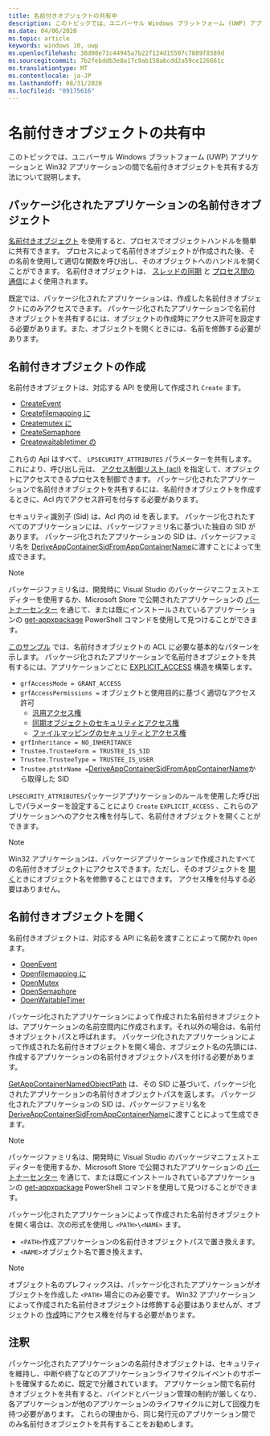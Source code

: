 ```yaml
---
title: 名前付きオブジェクトの共有中
description: このトピックでは、ユニバーサル Windows プラットフォーム (UWP) アプリケーションと Win32 アプリケーションの間で名前付きオブジェクトを共有する方法について説明します。
ms.date: 04/06/2020
ms.topic: article
keywords: windows 10, uwp
ms.openlocfilehash: 38d08e71c44945a7b22f124d15507c7889f8589d
ms.sourcegitcommit: 7b2febddb3e8a17c9ab158abcdd2a59ce126661c
ms.translationtype: MT
ms.contentlocale: ja-JP
ms.lasthandoff: 08/31/2020
ms.locfileid: "89175616"
---
```

# <a name="sharing-named-objects"></a>名前付きオブジェクトの共有中

このトピックでは、ユニバーサル Windows プラットフォーム (UWP) アプリケーションと Win32 アプリケーションの間で名前付きオブジェクトを共有する方法について説明します。

## <a name="named-objects-in-packaged-applications"></a>パッケージ化されたアプリケーションの名前付きオブジェクト

[名前付きオブジェクト](/windows/win32/sync/object-names) を使用すると、プロセスでオブジェクトハンドルを簡単に共有できます。 プロセスによって名前付きオブジェクトが作成された後、その名前を使用して適切な関数を呼び出し、そのオブジェクトへのハンドルを開くことができます。 名前付きオブジェクトは、 [スレッドの同期](/windows/win32/sync/interprocess-synchronization) と [プロセス間の通信](./interprocess-communication.md)によく使用されます。

既定では、パッケージ化されたアプリケーションは、作成した名前付きオブジェクトにのみアクセスできます。 パッケージ化されたアプリケーションで名前付きオブジェクトを共有するには、オブジェクトの作成時にアクセス許可を設定する必要があります。また、オブジェクトを開くときには、名前を修飾する必要があります。

## <a name="creating-named-objects"></a>名前付きオブジェクトの作成

名前付きオブジェクトは、対応する API を使用して作成され `Create` ます。

* [CreateEvent](/windows/win32/api/synchapi/nf-synchapi-createeventexw)
* [Createfilemapping に](/windows/win32/api/memoryapi/nf-memoryapi-createfilemappingw)
* [Createmutex に](/windows/win32/api/synchapi/nf-synchapi-createmutexexw)
* [CreateSemaphore](/windows/win32/api/synchapi/nf-synchapi-createsemaphoreexw)
* [Createwaitabletimer の](/windows/win32/api/synchapi/nf-synchapi-createwaitabletimerexw)

これらの Api はすべて、 `LPSECURITY_ATTRIBUTES` パラメーターを共有します。これにより、呼び出し元は、 [アクセス制御リスト (acl)](/previous-versions/windows/desktop/legacy/aa379560(v=vs.85)) を指定して、オブジェクトにアクセスできるプロセスを制御できます。 パッケージ化されたアプリケーションで名前付きオブジェクトを共有するには、名前付きオブジェクトを作成するときに、Acl 内でアクセス許可を付与する必要があります。

セキュリティ識別子 (Sid) は、Acl 内の id を表します。 パッケージ化されたすべてのアプリケーションには、パッケージファミリ名に基づいた独自の SID があります。 パッケージ化されたアプリケーションの SID は、パッケージファミリ名を [DeriveAppContainerSidFromAppContainerName](/windows/win32/api/userenv/nf-userenv-deriveappcontainersidfromappcontainername)に渡すことによって生成できます。

> [!NOTE]
> パッケージファミリ名は、開発時に Visual Studio のパッケージマニフェストエディターを使用するか、Microsoft Store で公開されたアプリケーションの [パートナーセンター](../publish/view-app-identity-details.md) を通じて、または既にインストールされているアプリケーションの [get-appxpackage](/powershell/module/appx/get-appxpackage?view=win10-ps) PowerShell コマンドを使用して見つけることができます。

[このサンプル](/windows/win32/api/securityappcontainer/nf-securityappcontainer-getappcontainernamedobjectpath#examples) では、名前付きオブジェクトの ACL に必要な基本的なパターンを示します。 パッケージ化されたアプリケーションで名前付きオブジェクトを共有するには、アプリケーションごとに [EXPLICIT_ACCESS](/windows/win32/api/accctrl/ns-accctrl-explicit_access_w) 構造を構築します。

* `grfAccessMode = GRANT_ACCESS`
* `grfAccessPermissions =` オブジェクトと使用目的に基づく適切なアクセス許可
    * [汎用アクセス権](/windows/win32/secauthz/generic-access-rights)
    * [同期オブジェクトのセキュリティとアクセス権](/windows/win32/sync/synchronization-object-security-and-access-rights)
    * [ファイルマッピングのセキュリティとアクセス権](/windows/win32/memory/file-mapping-security-and-access-rights)
* `grfInheritance = NO_INHERITANCE`
* `Trustee.TrusteeForm = TRUSTEE_IS_SID`
* `Trustee.TrusteeType = TRUSTEE_IS_USER`
* `Trustee.ptstrName =`[DeriveAppContainerSidFromAppContainerName](/windows/win32/api/userenv/nf-userenv-deriveappcontainersidfromappcontainername)から取得した SID

`LPSECURITY_ATTRIBUTES`パッケージアプリケーションのルールを使用した呼び出しでパラメーターを設定することにより `Create` `EXPLICIT_ACCESS` 、これらのアプリケーションへのアクセス権を付与して、名前付きオブジェクトを開くことができます。

> [!NOTE]
> Win32 アプリケーションは、パッケージアプリケーションで作成されたすべての名前付きオブジェクトにアクセスできます。ただし、そのオブジェクトを [開く](#opening-named-objects)ときにオブジェクト名を修飾することはできます。 アクセス権を付与する必要はありません。

## <a name="opening-named-objects"></a>名前付きオブジェクトを開く

名前付きオブジェクトは、対応する API に名前を渡すことによって開かれ `Open` ます。

* [OpenEvent](/windows/win32/api/synchapi/nf-synchapi-openeventw)
* [Openfilemapping に](/windows/win32/api/memoryapi/nf-memoryapi-openfilemappingw)
* [OpenMutex](/windows/win32/api/synchapi/nf-synchapi-openmutexw)
* [OpenSemaphore](/windows/win32/api/synchapi/nf-synchapi-opensemaphorew)
* [OpenWaitableTimer](/windows/win32/api/synchapi/nf-synchapi-openwaitabletimerw)

パッケージ化されたアプリケーションによって作成された名前付きオブジェクトは、アプリケーションの名前空間内に作成されます。それ以外の場合は、名前付きオブジェクトパスと呼ばれます。 パッケージ化されたアプリケーションによって作成された名前付きオブジェクトを開く場合、オブジェクト名の先頭には、作成するアプリケーションの名前付きオブジェクトパスを付ける必要があります。

[GetAppContainerNamedObjectPath](/windows/win32/api/securityappcontainer/nf-securityappcontainer-getappcontainernamedobjectpath) は、その SID に基づいて、パッケージ化されたアプリケーションの名前付きオブジェクトパスを返します。 パッケージ化されたアプリケーションの SID は、パッケージファミリ名を [DeriveAppContainerSidFromAppContainerName](/windows/win32/api/userenv/nf-userenv-deriveappcontainersidfromappcontainername)に渡すことによって生成できます。

> [!NOTE]
> パッケージファミリ名は、開発時に Visual Studio のパッケージマニフェストエディターを使用するか、Microsoft Store で公開されたアプリケーションの [パートナーセンター](../publish/view-app-identity-details.md) を通じて、または既にインストールされているアプリケーションの [get-appxpackage](/powershell/module/appx/get-appxpackage?view=win10-ps) PowerShell コマンドを使用して見つけることができます。

パッケージ化されたアプリケーションによって作成された名前付きオブジェクトを開く場合は、次の形式を使用し `<PATH>\<NAME>` ます。

* `<PATH>`作成アプリケーションの名前付きオブジェクトパスで置き換えます。
* `<NAME>`オブジェクト名で置き換えます。

> [!NOTE]
> オブジェクト名のプレフィックスは、パッケージ化されたアプリケーションがオブジェクトを作成した `<PATH>` 場合にのみ必要です。 Win32 アプリケーションによって作成された名前付きオブジェクトは修飾する必要はありませんが、オブジェクトの [作成](#creating-named-objects)時にアクセス権を付与する必要があります。

## <a name="remarks"></a>注釈

パッケージ化されたアプリケーションの名前付きオブジェクトは、セキュリティを維持し、中断や終了などのアプリケーションライフサイクルイベントのサポートを確保するために、既定で分離されています。 アプリケーション間で名前付きオブジェクトを共有すると、バインドとバージョン管理の制約が厳しくなり、各アプリケーションが他のアプリケーションのライフサイクルに対して回復力を持つ必要があります。 これらの理由から、同じ発行元のアプリケーション間でのみ名前付きオブジェクトを共有することをお勧めします。